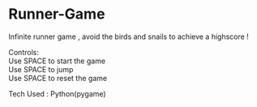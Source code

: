 # Runner-Game

Infinite runner game , avoid the birds and snails to achieve a highscore !

Controls:
<br>
Use SPACE to start the game
<br>
Use SPACE to jump
<br>
Use SPACE to reset the game


Tech Used : Python(pygame)

